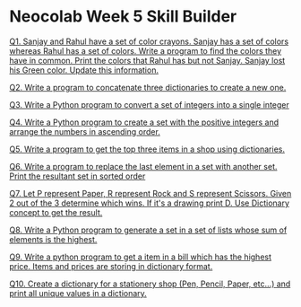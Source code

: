 # Neocolab Week 5 Skill Builder

[Q1. Sanjay and Rahul have a set of color crayons. Sanjay has a set of colors whereas Rahul has a set of colors. Write a program to find the colors they have in common. Print the colors that Rahul has but not Sanjay. Sanjay lost his Green color. Update this information.](https://github.com/atharva-narkhede/Python/blob/main/Week%205/Skill%20builder/Sanjay_and_Rahul.py)

[Q2. Write a program to concatenate three dictionaries to create a new one.](https://github.com/atharva-narkhede/Python/blob/main/Week%205/Skill%20builder/concatenate_three_dictionaries.py)

[Q3. Write a Python program to convert a set of integers into a single integer](https://github.com/atharva-narkhede/Python/blob/main/Week%205/Skill%20builder/convert_a_set_of_integers.py)

[Q4. Write a Python program to create a set with the positive integers and arrange the numbers in ascending order.](https://github.com/atharva-narkhede/Python/blob/main/Week%205/Skill%20builder/create_a_set_with_the_positive_integers.py)

[Q5. Write a program to get the top three items in a shop using dictionaries.](https://github.com/atharva-narkhede/Python/blob/main/Week%205/Skill%20builder/get_the_top_three_items.py)

[Q6. Write a program to replace the last element in a set with another set. Print the resultant set in sorted order](https://github.com/atharva-narkhede/Python/blob/main/Week%205/Skill%20builder/replace%20the%20last%20element.py)

[Q7. Let P represent Paper, R represent Rock and S represent Scissors. Given 2 out of the 3 determine which wins. If it's a drawing print D. Use Dictionary concept to get the result.](https://github.com/atharva-narkhede/Python/blob/main/Week%205/Skill%20builder/rock%20paper%20scissor.py)

[Q8. Write a Python program to generate a set in a set of lists whose sum of elements is the highest.](https://github.com/atharva-narkhede/Python/blob/main/Week%205/Skill%20builder/Generate_set.py)

[Q9. Write a python program to get a item in a bill which has the highest price. Items and prices are storing in dictionary format.](https://github.com/atharva-narkhede/Python/blob/main/Week%205/Skill%20builder/highest_price.py)

[Q10. Create a dictionary for a stationery shop (Pen, Pencil, Paper, etc…) and print all unique values in a dictionary.]()
